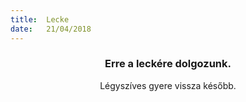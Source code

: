 ```yaml
---
title:  Lecke
date:   21/04/2018
---
```


### <center>Erre a leckére dolgozunk.</center>
<center>Légyszíves gyere vissza később.</center>